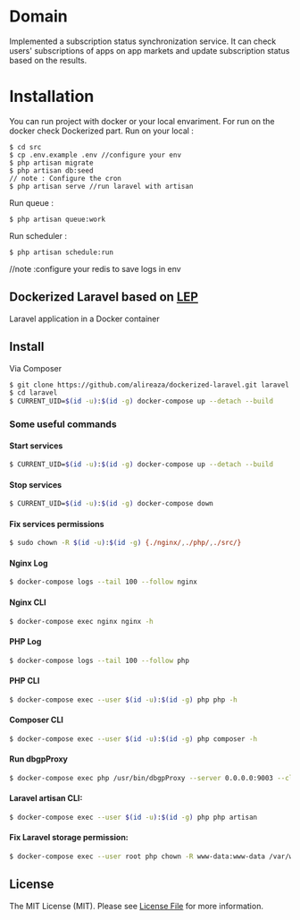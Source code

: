 # Domain
Implemented a subscription status synchronization service. It can check users' subscriptions of
apps on app markets and update subscription status based on the results.

# Installation
You can run project with docker or your local envariment.
For run on the docker check Dockerized part.
Run on your local :
```
$ cd src
$ cp .env.example .env //configure your env
$ php artisan migrate
$ php artisan db:seed
// note : Configure the cron 
$ php artisan serve //run laravel with artisan
```

Run queue :
```
$ php artisan queue:work
```
Run scheduler :

```
$ php artisan schedule:run
```

//note :configure your redis to save logs in env


## Dockerized Laravel based on [LEP](https://github.com/alireaza/lep)
Laravel application in a Docker container

## Install

Via Composer
```bash
$ git clone https://github.com/alireaza/dockerized-laravel.git laravel
$ cd laravel
$ CURRENT_UID=$(id -u):$(id -g) docker-compose up --detach --build
```


### Some useful commands

#### Start services
```bash
$ CURRENT_UID=$(id -u):$(id -g) docker-compose up --detach --build
```

#### Stop services
```bash
$ CURRENT_UID=$(id -u):$(id -g) docker-compose down
```

#### Fix services permissions
```bash
$ sudo chown -R $(id -u):$(id -g) {./nginx/,./php/,./src/}
```

#### Nginx Log
```bash
$ docker-compose logs --tail 100 --follow nginx
```

#### Nginx CLI
```bash
$ docker-compose exec nginx nginx -h
```

#### PHP Log
```bash
$ docker-compose logs --tail 100 --follow php
```

#### PHP CLI
```bash
$ docker-compose exec --user $(id -u):$(id -g) php php -h
```

#### Composer CLI
```bash
$ docker-compose exec --user $(id -u):$(id -g) php composer -h
```

#### Run dbgpProxy
```bash
$ docker-compose exec php /usr/bin/dbgpProxy --server 0.0.0.0:9003 --client 0.0.0.0:9001
```

#### Laravel artisan CLI:
```bash
$ docker-compose exec --user $(id -u):$(id -g) php php artisan
```

#### Fix Laravel storage permission:
```bash
$ docker-compose exec --user root php chown -R www-data:www-data /var/www/html/storage
```

## License

The MIT License (MIT). Please see [License File](LICENSE) for more information.
